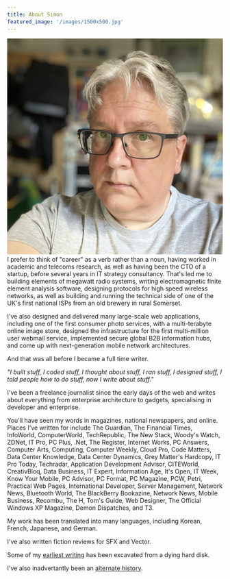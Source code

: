 ```yaml
---
title: About Simon
featured_image: '/images/1500x500.jpg'
---
```

![Simon Bisson headshot](/images/headshot2023.png)
I prefer to think of "career" as a verb rather than a noun, having worked in academic and telecoms research, as well as having been the CTO of a startup, before several years in IT strategy consultancy. That's led me to building elements of megawatt radio systems, writing electromagnetic finite element analysis software, designing protocols for high speed wireless networks, as well as building and running the technical side of one of the UK's first national ISPs from an old brewery in rural Somerset.

I've also designed and delivered many large-scale web applications, including one of the first consumer photo services, with a multi-terabyte online image store, designed the infrastructure for the first multi-million user webmail service, implemented secure global B2B information hubs, and come up with next-generation mobile network architectures.

And that was all before I became a full time writer.

*"I built stuff, I coded stuff, I thought about stuff, I ran stuff, I designed stuff, I told people how to do stuff, now I write about stuff."*

I've been a freelance journalist since the early days of the web and writes about everything from enterprise architecture to gadgets, specialising in developer and enterprise.

You'll have seen my words in magazines, national newspapers, and online. Places I've written for include The Guardian, The Financial Times, InfoWorld, ComputerWorld, TechRepublic, The New Stack, Woody's Watch, ZDNet, IT Pro, PC Plus, .Net, The Register, Internet Works, PC Answers, Computer Arts, Computing, Computer Weekly, Cloud Pro, Code Matters, Data Center Knowledge, Data Center Dynamics, Grey Matter's Hardcopy, IT Pro Today, Techradar, Application Development Advisor, CITEWorld, CreativBloq, Data Business, IT Expert, Information Age, It's Open, IT Week, Know Your Mobile, PC Advisor, PC Format, PC Magazine, PCW, Petri, Practical Web Pages, International Developer, Server Management, Network News, Bluetooth World, The BlackBerry Bookazine, Network News, Mobile Business, Recombu, The H, Tom's Guide, Web Designer, The Official Windows XP Magazine, Demon Dispatches, and T3.

My work has been translated into many languages, including Korean, French, Japanese, and German.

I've also written fiction reviews for SFX and Vector.

Some of my [earliest writing](https://sbisson.tumblr.com/) has been excavated from a dying hard disk.

I've also inadvertantly been an [alternate history](https://www.zdnet.com/article/a-glimpse-into-alternate-tech-history-with-the-apple-newton/).